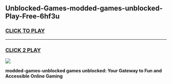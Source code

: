 
## Unblocked-Games-modded-games-unblocked-Play-Free-6hf3u
<h3>
<a href="https://premium76.site?title=modded-games-unblocked&ref=23A">CLICK TO PLAY</a></h3>
<hr>

<h3>
<a href="https://premium76.site?title=modded-games-unblocked&ref=23A">CLICK 2 PLAY</a>
  
</h3>

<a href="https://premium76.site?title=modded-games-unblocked&ref=23A"><img src="https://clearcache.store/games.png"></a>


**modded-games-unblocked games unblocked: Your Gateway to Fun and Accessible Online Gaming**
